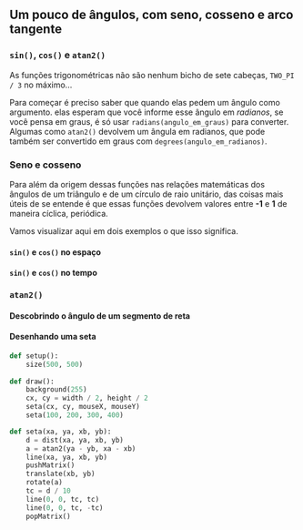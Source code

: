 ## Um pouco de ângulos, com seno, cosseno e arco tangente

### `sin()`, `cos()` e `atan2()`

As funções trigonométricas não são nenhum bicho de sete cabeças, `TWO_PI / 3` no máximo...

Para começar é preciso saber que quando elas pedem um ângulo como argumento. elas esperam que você informe esse ângulo em *radianos*, se você pensa em graus, é só usar `radians(angulo_em_graus)` para converter. Algumas como `atan2()` devolvem um ângula em radianos, que pode também ser convertido em graus com `degrees(angulo_em_radianos)`.

### Seno e cosseno

Para além da origem dessas funções nas relações matemáticas dos ângulos de um triângulo e de um círculo de raio unitário, das coisas mais úteis de se entende é que essas funções devolvem valores entre **-1** e **1** de maneira cíclica, periódica.

Vamos visualizar aqui em dois exemplos o que isso significa.

#### `sin()` e `cos()` no espaço



#### `sin()` e `cos()` no tempo



### `atan2()`

#### Descobrindo o ângulo de um segmento de reta





#### Desenhando uma seta

```python
def setup():
    size(500, 500)
    
def draw():
    background(255)
    cx, cy = width / 2, height / 2
    seta(cx, cy, mouseX, mouseY)
    seta(100, 200, 300, 400)    

def seta(xa, ya, xb, yb):
    d = dist(xa, ya, xb, yb)
    a = atan2(ya - yb, xa - xb)
    line(xa, ya, xb, yb)
    pushMatrix() 
    translate(xb, yb)
    rotate(a)
    tc = d / 10
    line(0, 0, tc, tc)
    line(0, 0, tc, -tc)
    popMatrix()
```

